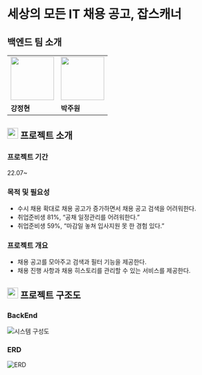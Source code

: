 # 세상의 모든 IT 채용 공고, 잡스캐너

## 백엔드 팀 소개
<table>
  <tr>
    <td>
        <a href="https://github.com/rilac1">
            <img src="https://avatars.githubusercontent.com/u/67721382?v=4" width="100px" />
        </a>
    </td>
    <td>
        <a href="https://github.com/taewook1">
            <img src="https://avatars.githubusercontent.com/u/58173061?v=4" width="100px" />
        </a>
    </td>
  </tr>
  <tr>
    <td><b>강정현</b></td>
    <td><b>박주원</b></td>
  </tr>
</table>

## <img height="25px" src="https://user-images.githubusercontent.com/67721382/193444690-021f38d3-5976-4395-872d-b68a195e16e8.png"> 프로젝트 소개
### 프로젝트 기간
22.07~

### 목적 및 필요성

- 수시 채용 확대로 채용 공고가 증가하면서 채용 공고 검색을 어려워한다.
- 취업준비생 81%, “공채 일정관리를 어려워한다.”
- 취업준비생 59%, “마감일 놓쳐 입사지원 못 한 경험 있다.”

### 프로젝트 개요

- 채용 공고를 모아주고 검색과 필터 기능을 제공한다.
- 채용 진행 사항과 채용 히스토리를 관리할 수 있는 서비스를 제공한다.

## <img height="25px" src="https://user-images.githubusercontent.com/67721382/193444690-021f38d3-5976-4395-872d-b68a195e16e8.png"> 프로젝트 구조도

### BackEnd
![시스템 구성도](https://user-images.githubusercontent.com/67721382/193444957-e3e89acc-90d3-46ca-83c2-5e758a67e10a.png)

### ERD
![ERD](https://user-images.githubusercontent.com/67721382/193444981-478a6bff-6945-405c-af64-4c81f21e53f7.png)
